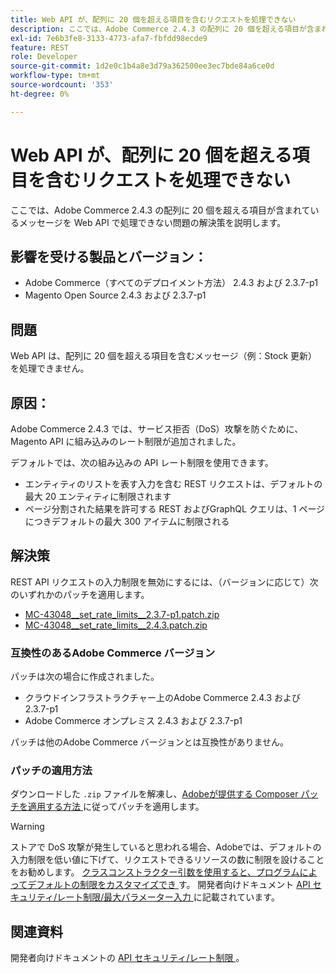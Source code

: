 ```yaml
---
title: Web API が、配列に 20 個を超える項目を含むリクエストを処理できない
description: ここでは、Adobe Commerce 2.4.3 の配列に 20 個を超える項目が含まれているメッセージを Web API で処理できない問題の解決策を説明します。
exl-id: 7e6b3fe8-3133-4773-afa7-fbfdd98ecde9
feature: REST
role: Developer
source-git-commit: 1d2e0c1b4a8e3d79a362500ee3ec7bde84a6ce0d
workflow-type: tm+mt
source-wordcount: '353'
ht-degree: 0%

---
```


# Web API が、配列に 20 個を超える項目を含むリクエストを処理できない

ここでは、Adobe Commerce 2.4.3 の配列に 20 個を超える項目が含まれているメッセージを Web API で処理できない問題の解決策を説明します。

## 影響を受ける製品とバージョン：

* Adobe Commerce（すべてのデプロイメント方法） 2.4.3 および 2.3.7-p1
* Magento Open Source 2.4.3 および 2.3.7-p1

## 問題

Web API は、配列に 20 個を超える項目を含むメッセージ（例：Stock 更新）を処理できません。

## 原因：

Adobe Commerce 2.4.3 では、サービス拒否（DoS）攻撃を防ぐために、Magento API に組み込みのレート制限が追加されました。

デフォルトでは、次の組み込みの API レート制限を使用できます。

* エンティティのリストを表す入力を含む REST リクエストは、デフォルトの最大 20 エンティティに制限されます
* ページ分割された結果を許可する REST およびGraphQL クエリは、1 ページにつきデフォルトの最大 300 アイテムに制限される

## 解決策

REST API リクエストの入力制限を無効にするには、（バージョンに応じて）次のいずれかのパッチを適用します。

* [MC-43048__set_rate_limits__2.3.7-p1.patch.zip](assets/MC-43048__set_rate_limits__2.3.7-p1.patch.zip)
* [MC-43048__set_rate_limits__2.4.3.patch.zip](assets/MC-43048__set_rate_limits__2.4.3.patch.zip)

### 互換性のあるAdobe Commerce バージョン

パッチは次の場合に作成されました。

* クラウドインフラストラクチャー上のAdobe Commerce 2.4.3 および 2.3.7-p1
* Adobe Commerce オンプレミス 2.4.3 および 2.3.7-p1

パッチは他のAdobe Commerce バージョンとは互換性がありません。

### パッチの適用方法

ダウンロードした `.zip` ファイルを解凍し、[Adobeが提供する Composer パッチを適用する方法 ](/help/how-to/general/how-to-apply-a-composer-patch-provided-by-magento.md) に従ってパッチを適用します。

>[!WARNING]
>
>ストアで DoS 攻撃が発生していると思われる場合、Adobeでは、デフォルトの入力制限を低い値に下げて、リクエストできるリソースの数に制限を設けることをお勧めします。  [ クラスコンストラクター引数を使用すると、プログラムによってデフォルトの制限をカスタマイズでき ](https://devdocs.magento.com/guides/v2.4/extension-dev-guide/build/di-xml-file.html) す。
>開発者向けドキュメント [API セキュリティ/レート制限/最大パラメーター入力 ](https://devdocs.magento.com/guides/v2.4/get-started/api-security.html#rate-limiting) に記載されています。

## 関連資料

開発者向けドキュメントの [API セキュリティ/レート制限 ](https://devdocs.magento.com/guides/v2.4/get-started/api-security.html#rate-limiting)。

